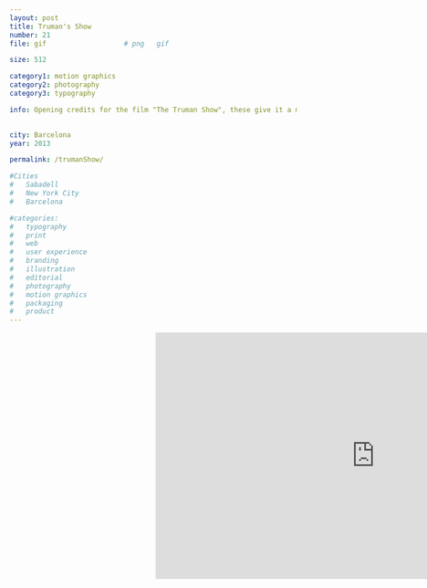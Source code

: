 ```yaml
---
layout: post
title: Truman's Show
number: 21
file: gif					# png	gif

size: 512

category1: motion graphics
category2: photography
category3: typography

info: Opening credits for the film "The Truman Show", these give it a more gloomy feel and take the humor out of the movie. Letting just the feeling of being observed every single moment. This was a class assignment where no editing programs where allowed to be used with the exception of the music and cutting the scenes. Therefore, the titles and color editing had to be done 'manually' .
 

city: Barcelona
year: 2013

permalink: /trumanShow/

#Cities
#	Sabadell
#	New York City
#	Barcelona

#categories:
#	typography
#	print
#	web
#	user experience
#	branding
#	illustration
#	editorial
#	photography
#	motion graphics
#	packaging
#	product
---
```


<div style="margin-left:256px;" >
<iframe src="https://player.vimeo.com/video/152545633?color=ffffff&title=0&byline=0&portrait=0" width="768" height="432" frameborder="0" webkitallowfullscreen mozallowfullscreen allowfullscreen></iframe>
</div>